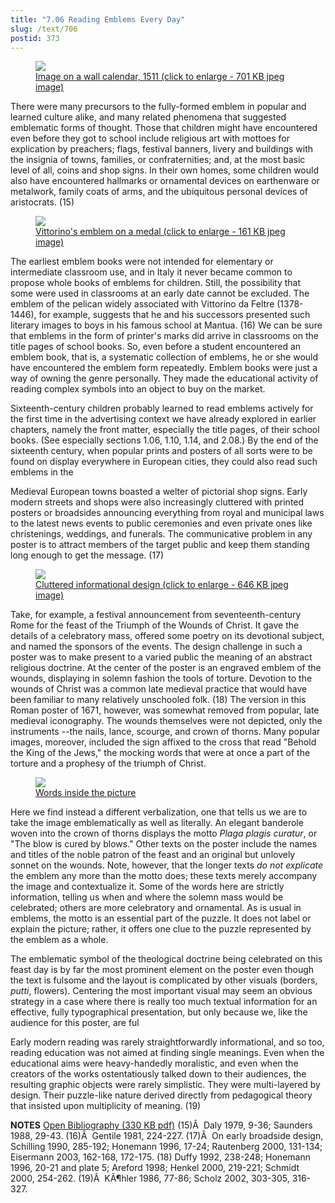 ```yaml
---
title: "7.06 Reading Emblems Every Day"
slug: /text/706
postid: 373
---
```

<p style="text-align: center;"></p>


<figure class="mkdn-figure">
    <a href="/images_full//7.00_Chapter_Seven/HFS_018.02.jpg" class="mkdn-image-link">
    <img class="mkdn-image" src="/images_full//7.00_Chapter_Seven/HFS_018.02.jpg" />
    <figcaption class="mkdn-figcaption">Image on a wall calendar, 1511 (click to enlarge - 701 KB jpeg image)</figcaption>
    </a>
</figure>

There were many precursors to the fully-formed emblem in popular and learned culture alike, and many related phenomena that suggested emblematic forms of thought. Those that children might have encountered even before they got to school include religious art with mottoes for explication by preachers; flags, festival banners, livery and buildings with the insignia of towns, families, or confraternities; and, at the most basic level of all, coins and shop signs. In their own homes, some children would also have encountered hallmarks or ornamental devices on earthenware or metalwork, family coats of arms, and the ubiquitous personal devices of aristocrats. (15)
<p style="text-align: center;"></p>


<figure class="mkdn-figure">
    <a href="/images_full//7.00_Chapter_Seven/HFS_015.01.jpg" class="mkdn-image-link">
    <img class="mkdn-image" src="/images_full//7.00_Chapter_Seven/HFS_015.01.jpg" />
    <figcaption class="mkdn-figcaption">Vittorino's emblem on a medal (click to enlarge - 161 KB jpeg image)</figcaption>
    </a>
</figure>

The earliest emblem books were not intended for elementary or intermediate classroom use, and in Italy it never became common to propose whole books of emblems for children. Still, the possibility that some were used in classrooms at an early date cannot be excluded. The emblem of the pelican widely associated with Vittorino da Feltre (1378-1446), for example, suggests that he and his successors presented such literary images to boys in his famous school at Mantua. (16) We can be sure that emblems in the form of printer's marks did arrive in classrooms on the title pages of school books. So, even before a student encountered an emblem book, that is, a systematic collection of emblems, he or she would have encountered the emblem form repeatedly. Emblem books were just a way of owning the genre personally. They made the educational activity of reading complex symbols into an object to buy on the market.

Sixteenth-century children probably learned to read emblems actively for the first time in the advertising context we have already explored in earlier chapters, namely the front matter, especially the title pages, of their school books. (See especially sections 1.06, 1.10, 1.14, and 2.08.) By the end of the sixteenth century, when popular prints and posters of all sorts were to be found on display everywhere in European cities, they could also read such emblems in the 

Medieval European towns boasted a welter of pictorial shop signs. Early modern streets and shops were also increasingly cluttered with printed posters or broadsides announcing everything from royal and municipal laws to the latest news events to public ceremonies and even private ones like christenings, weddings, and funerals. The communicative problem in any poster is to attract members of the target public and keep them standing long enough to get the message. (17)

<figure class="mkdn-figure">
    <a href="/images_full/7.00_Chapter_Seven/Case-Wing-+ZC-93.185,-Italian-Festival-Posters-342.jpg" class="mkdn-image-link">
    <img class="mkdn-image" src="/images_full/7.00_Chapter_Seven/Case-Wing-+ZC-93.185,-Italian-Festival-Posters-342.jpg" />
    <figcaption class="mkdn-figcaption">Cluttered informational design (click to enlarge - 646 KB jpeg image)</figcaption>
    </a>
</figure>

Take, for example, a festival announcement from seventeenth-century Rome for the feast of the Triumph of the Wounds of Christ. It gave the details of a celebratory mass, offered some poetry on its devotional subject, and named the sponsors of the events. The design challenge in such a poster was to make present to a varied public the meaning of an abstract religious doctrine. At the center of the poster is an engraved emblem of the wounds, displaying in solemn fashion the tools of torture. Devotion to the wounds of Christ was a common late medieval practice that would have been familiar to many relatively unschooled folk. (18) The version in this Roman poster of 1671, however, was somewhat removed from popular, late medieval iconography. The wounds themselves were not depicted, only the instruments --the nails, lance, scourge, and crown of thorns. Many popular images, moreover, included the sign affixed to the cross that read "Behold the King of the Jews," the mocking words that were at once a part of the torture and a prophesy of the triumph of Christ.
<p style="text-align: center;"></p>


<figure class="mkdn-figure">
    <a href="/images_full/7.00_Chapter_Seven/Case-Wing-+ZC-93.185,-Italian-Festival-Posters-342-DETAIL.jpg" class="mkdn-image-link">
    <img class="mkdn-image" src="/images_full/7.00_Chapter_Seven/Case-Wing-+ZC-93.185,-Italian-Festival-Posters-342-DETAIL.jpg" />
    <figcaption class="mkdn-figcaption">Words inside the picture</figcaption>
    </a>
</figure>

Here we find instead a different verbalization, one that tells us we are to take the image emblematically as well as literally. An elegant banderole woven into the crown of thorns displays the motto <em>Plaga plagis curatur</em>, or "The blow is cured by blows." Other texts on the poster include the names and titles of the noble patron of the feast and an original but unlovely sonnet on the wounds. Note, however, that the longer texts <em>do not explicate</em> the emblem any more than the motto does; these texts merely accompany the image and contextualize it. Some of the words here are strictly information, telling us when and where the solemn mass would be celebrated; others are more celebratory and ornamental. As is usual in emblems, the motto is an essential part of the puzzle. It does not label or explain the picture; rather, it offers one clue to the puzzle represented by the emblem as a whole.

The emblematic symbol of the theological doctrine being celebrated on this feast day is by far the most prominent element on the poster even though the text is fulsome and the layout is complicated by other visuals (borders, <em>putti</em>, flowers). Centering the most important visual may seem an obvious strategy in a case where there is really too much textual information for an effective, fully typographical presentation, but only because we, like the audience for this poster, are ful

Early modern reading was rarely straightforwardly informational, and so too, reading education was not aimed at finding single meanings. Even when the educational aims were heavy-handedly moralistic, and even when the creators of the works ostentatiously talked down to their audiences, the resulting graphic objects were rarely simplistic. They were multi-layered by design. Their puzzle-like nature derived directly from pedagogical theory that insisted upon multiplicity of meaning. (19)

<strong>NOTES</strong>
<a href="http://www.humanismforsale.org/bibliography.pdf" target="new">Open Bibliography (330 KB pdf)</a>
(15)Â  Daly 1979, 9-36; Saunders 1988, 29-43.
(16)Â  Gentile 1981, 224-227.
(17)Â  On early broadside design, Schilling 1990, 285-192; Honemann 1996, 17-24; Rautenberg 2000, 131-134; Eisermann 2003, 162-168, 172-175.
(18) Duffy 1992, 238-248; Honemann 1996, 20-21 and plate 5; Areford 1998; Henkel 2000, 219-221; Schmidt 2000, 254-262.
(19)Â  KÃ¶hler 1986, 77-86; Scholz 2002, 303-305, 316-327.
